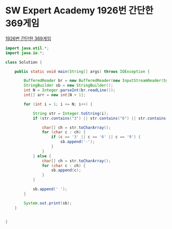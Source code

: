 # SW Expert Academy 1926번 간단한 369게임
[1926번 간단한 369게임](https://swexpertacademy.com/main/code/problem/problemDetail.do?problemLevel=2&problemLevel=3&contestProbId=AV5PTeo6AHUDFAUq&categoryId=AV5PTeo6AHUDFAUq&categoryType=CODE&problemTitle=&orderBy=INQUERY_COUNT&selectCodeLang=JAVA&select-1=3&pageSize=10&pageIndex=1)

```java
import java.util.*;
import java.io.*;

class Solution {

    public static void main(String[] args) throws IOException {

        BufferedReader br = new BufferedReader(new InputStreamReader(System.in));
        StringBuilder sb = new StringBuilder();
        int N = Integer.parseInt(br.readLine());
        int[] arr = new int[N + 1];

        for (int i = 1; i <= N; i++) {

            String str = Integer.toString(i);
            if (str.contains("3") || str.contains("6") || str.contains("9")) {

                char[] ch = str.toCharArray();
                for (char c : ch) {
                    if (c == '3' || c == '6' || c == '9') {
                        sb.append('-');
                    }
                }
            } else {
                char[] ch = str.toCharArray();
                for (char c : ch) {
                    sb.append(c);
                }
            }

            sb.append(' ');
        }

        System.out.print(sb);
    }


}
```
